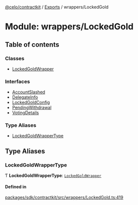 [@celo/contractkit](../README.md) / [Exports](../modules.md) / wrappers/LockedGold

# Module: wrappers/LockedGold

## Table of contents

### Classes

- [LockedGoldWrapper](../classes/wrappers_LockedGold.LockedGoldWrapper.md)

### Interfaces

- [AccountSlashed](../interfaces/wrappers_LockedGold.AccountSlashed.md)
- [DelegateInfo](../interfaces/wrappers_LockedGold.DelegateInfo.md)
- [LockedGoldConfig](../interfaces/wrappers_LockedGold.LockedGoldConfig.md)
- [PendingWithdrawal](../interfaces/wrappers_LockedGold.PendingWithdrawal.md)
- [VotingDetails](../interfaces/wrappers_LockedGold.VotingDetails.md)

### Type Aliases

- [LockedGoldWrapperType](wrappers_LockedGold.md#lockedgoldwrappertype)

## Type Aliases

### LockedGoldWrapperType

Ƭ **LockedGoldWrapperType**: [`LockedGoldWrapper`](../classes/wrappers_LockedGold.LockedGoldWrapper.md)

#### Defined in

[packages/sdk/contractkit/src/wrappers/LockedGold.ts:419](https://github.com/celo-org/developer-tooling/blob/master/packages/sdk/contractkit/src/wrappers/LockedGold.ts#L419)
